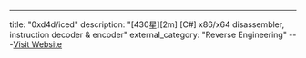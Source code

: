 ---
title: "0xd4d/iced"
description: "[430星][2m] [C#]  x86/x64 disassembler, instruction decoder & encoder"
external_category: "Reverse Engineering"
---[Visit Website](https://github.com/0xd4d/iced)

